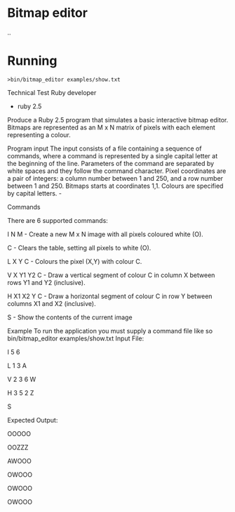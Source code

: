 # Bitmap editor

..

# Running

`>bin/bitmap_editor examples/show.txt`


Technical Test Ruby developer

- ruby 2.5

Produce a Ruby 2.5 program that simulates a basic interactive bitmap editor. Bitmaps are represented as an M x N matrix of pixels with each element representing a colour.

Program input
The input consists of a file containing a sequence of commands, where a command is represented by a single capital letter at the beginning of the line. 
Parameters of the command are separated by white spaces and they follow the command character.
Pixel coordinates are a pair of integers: a column number between 1 and 250, and a row number between 1 and 250. Bitmaps starts at coordinates 1,1. 
Colours are specified by capital letters. - 




Commands

There are 6 supported commands:

I N M - Create a new M x N image with all pixels coloured white (O).

C - Clears the table, setting all pixels to white (O).

L X Y C - Colours the pixel (X,Y) with colour C.

V X Y1 Y2 C - Draw a vertical segment of colour C in column X between rows Y1 and Y2 (inclusive). 		

H X1 X2 Y C - Draw a horizontal segment of colour C in row Y between columns X1 and X2 (inclusive).

S - Show the contents of the current image


Example
To run the application you must supply a command file like so bin/bitmap_editor examples/show.txt
Input File:

I 5 6

L 1 3 A

V 2 3 6 W

H 3 5 2 Z

S

Expected Output:

OOOOO

OOZZZ

AWOOO

OWOOO

OWOOO

OWOOO
